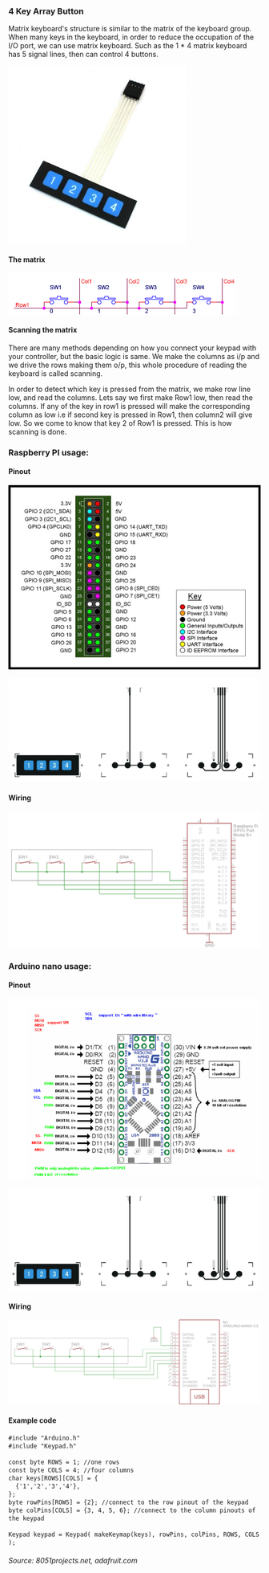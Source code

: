 ### 4 Key Array Button

Matrix keyboard's structure is similar to the matrix of the keyboard group. When many keys in the keyboard, in order to reduce the occupation of the I/O port, we can use matrix keyboard. Such as the 1 * 4 matrix keyboard has 5 signal lines, then can control 4 buttons.

![alt text](img/array1.jpg)

#### The matrix

![alt text](img/array2.png)

#### Scanning the matrix

There are many methods depending on how you connect your keypad with your controller, but the basic logic is same. We make the columns as i/p and we drive the rows making them o/p, this whole procedure of reading the keyboard is called scanning.

In order to detect which key is pressed from the matrix, we make row line low, and read the columns. Lets say we first make Row1 low, then read the columns. If any of the key in row1 is pressed will make the corresponding column as low i.e if second key is pressed in Row1, then column2 will give low. So we come to know that key 2 of Row1 is pressed. This is how scanning is done.

### Raspberry PI usage:

#### Pinout

![alt text](img/pir2.jpg)

![alt text](img/array.png)

#### Wiring

![alt text](img/array3.png)

### Arduino nano usage:

#### Pinout

![alt text](img/arduino_pinout.png)

![alt text](img/array.png)

#### Wiring

![alt text](img/ararray.png)

#### Example code
```
#include "Arduino.h"
#include "Keypad.h"

const byte ROWS = 1; //one rows
const byte COLS = 4; //four columns
char keys[ROWS][COLS] = {
  {'1','2','3','4'},
};
byte rowPins[ROWS] = {2}; //connect to the row pinout of the keypad
byte colPins[COLS] = {3, 4, 5, 6}; //connect to the column pinouts of the keypad

Keypad keypad = Keypad( makeKeymap(keys), rowPins, colPins, ROWS, COLS );
```
###### Source: 8051projects.net, adafruit.com
